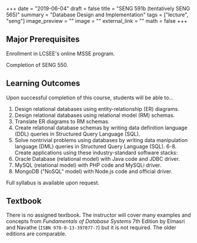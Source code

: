+++
date = "2019-06-04"
draft = false
title = "SENG 591b (tentatively SENG 565)"
summary = "Database Design and Implementation"
tags = ["lecture", "seng"]
image_preview = ""
image = ""
external_link = ""
math = false
+++

## Major Prerequisites

Enrollment in LCSEE's online MSSE program.

Completion of SENG 550.

## Learning Outcomes

Upon successful completion of this course, students will be able to...
1. Design relational databases using entity-relationship (ER) diagrams.
2. Design relational databases using relational model (RM) schemas.
3. Translate ER diagrams to RM schemas.
4. Create relational database schemas by writing data definition language (DDL) queries in Structured Query Language (SQL).
5. Solve nontrivial problems using databases by writing data manipulation language (DML) queries in Structured Query Language (SQL).
6-8. Create applications using these industry-standard software stacks:
6. Oracle Database (relational model) with Java code and JDBC driver.
7. MySQL (relational model) with PHP code and MySQLi driver.
8. MongoDB ("NoSQL" model) with Node.js code and official driver.

Full syllabus is available upon request.

## Textbook

There is no assigned textbook. The instructor will cover many examples and concepts from _Fundamentals of Database Systems_ 7th Edition by Elmasri and Navathe (`ISBN 978-0-13-397077-7`) but it is not required. The older editions are comparable.
